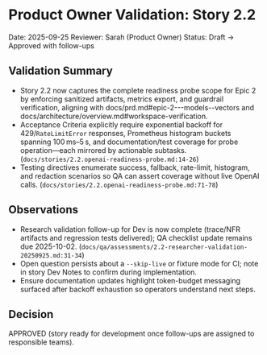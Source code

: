 # Product Owner Validation: Story 2.2

Date: 2025-09-25
Reviewer: Sarah (Product Owner)
Status: Draft → Approved with follow-ups

## Validation Summary
- Story 2.2 now captures the complete readiness probe scope for Epic 2 by enforcing sanitized artifacts, metrics export, and guardrail verification, aligning with docs/prd.md#epic-2---models--vectors and docs/architecture/overview.md#workspace-verification.
- Acceptance Criteria explicitly require exponential backoff for 429/`RateLimitError` responses, Prometheus histogram buckets spanning 100 ms–5 s, and documentation/test coverage for probe operation—each mirrored by actionable subtasks. (`docs/stories/2.2.openai-readiness-probe.md:14-26`)
- Testing directives enumerate success, fallback, rate-limit, histogram, and redaction scenarios so QA can assert coverage without live OpenAI calls. (`docs/stories/2.2.openai-readiness-probe.md:71-78`)

## Observations
- Research validation follow-up for Dev is now complete (trace/NFR artifacts and regression tests delivered); QA checklist update remains due 2025-10-02. (`docs/qa/assessments/2.2-researcher-validation-20250925.md:31-34`)
- Open question persists about a `--skip-live` or fixture mode for CI; note in story Dev Notes to confirm during implementation.
- Ensure documentation updates highlight token-budget messaging surfaced after backoff exhaustion so operators understand next steps.

## Decision
APPROVED (story ready for development once follow-ups are assigned to responsible teams).
